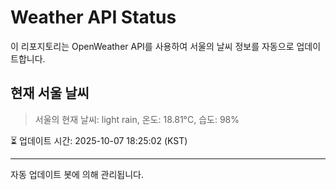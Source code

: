 
# Weather API Status

이 리포지토리는 OpenWeather API를 사용하여 서울의 날씨 정보를 자동으로 업데이트합니다.

## 현재 서울 날씨
> 서울의 현재 날씨: light rain, 온도: 18.81°C, 습도: 98%

⏳ 업데이트 시간: 2025-10-07 18:25:02 (KST)

---
자동 업데이트 봇에 의해 관리됩니다.
